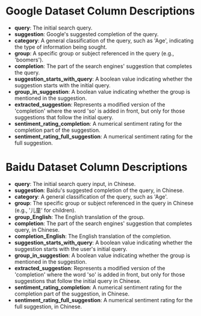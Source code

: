 

# Google Dataset Column Descriptions

- **query**: The initial search query. 
- **suggestion**: Google's suggested completion of the query.
- **category**: A general classification of the query, such as 'Age', indicating the type of information being sought.
- **group**: A specific group or subject referenced in the query (e.g., 'boomers').
- **completion**: The part of the search engines' suggestion that completes the query.
- **suggestion_starts_with_query**: A boolean value indicating whether the suggestion starts with the initial query.
- **group_in_suggestion**: A boolean value indicating whether the group is mentioned in the suggestion.
- **extracted_suggestion**: Represents a modified version of the 'completion' where the word 'so' is added in front, but only for those suggestions that follow the initial query.
- **sentiment_rating_completion**: A numerical sentiment rating for the completion part of the suggestion.
- **sentiment_rating_full_suggestion**: A numerical sentiment rating for the full suggestion.

# Baidu Dataset Column Descriptions

- **query**: The initial search query input, in Chinese.
- **suggestion**: Baidu's suggested completion of the query, in Chinese.
- **category**: A general classification of the query, such as 'Age'.
- **group**: The specific group or subject referenced in the query in Chinese (e.g., '儿童' for children).
- **group_English**: The English translation of the group.
- **completion**: The part of the search engines' suggestion that completes  query, in Chinese.
- **completion_English**: The English translation of the completion.
- **suggestion_starts_with_query**: A boolean value indicating whether the suggestion starts with the user's initial query.
- **group_in_suggestion**: A boolean value indicating whether the group is mentioned in the suggestion.
- **extracted_suggestion**: Represents a modified version of the 'completion' where the word 'so' is added in front, but only for those suggestions that follow the initial query in Chinese. 
- **sentiment_rating_completion**: A numerical sentiment rating for the completion part of the suggestion, in Chinese.
- **sentiment_rating_full_suggestion**: A numerical sentiment rating for the full suggestion, in Chinese.
